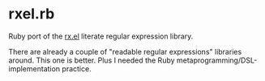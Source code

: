 rxel.rb
=======

Ruby port of the [rx.el](http://www.opensource.apple.com/source/emacs/emacs-59/emacs/lisp/emacs-lisp/rx.el) literate regular expression library.

There are already a couple of "readable regular expressions"
libraries around.  This one is better.  Plus I needed the Ruby metaprogramming/DSL-implementation practice.
